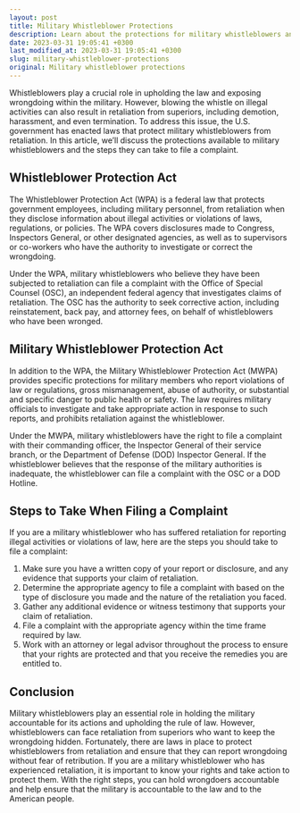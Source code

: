 ```yaml
---
layout: post
title: Military Whistleblower Protections
description: Learn about the protections for military whistleblowers and how to file a complaint under the Whistleblower Protection Act.
date: 2023-03-31 19:05:41 +0300
last_modified_at: 2023-03-31 19:05:41 +0300
slug: military-whistleblower-protections
original: Military whistleblower protections
---
```


Whistleblowers play a crucial role in upholding the law and exposing wrongdoing within the military. However, blowing the whistle on illegal activities can also result in retaliation from superiors, including demotion, harassment, and even termination. To address this issue, the U.S. government has enacted laws that protect military whistleblowers from retaliation. In this article, we’ll discuss the protections available to military whistleblowers and the steps they can take to file a complaint.

## Whistleblower Protection Act

The Whistleblower Protection Act (WPA) is a federal law that protects government employees, including military personnel, from retaliation when they disclose information about illegal activities or violations of laws, regulations, or policies. The WPA covers disclosures made to Congress, Inspectors General, or other designated agencies, as well as to supervisors or co-workers who have the authority to investigate or correct the wrongdoing.

Under the WPA, military whistleblowers who believe they have been subjected to retaliation can file a complaint with the Office of Special Counsel (OSC), an independent federal agency that investigates claims of retaliation. The OSC has the authority to seek corrective action, including reinstatement, back pay, and attorney fees, on behalf of whistleblowers who have been wronged.

## Military Whistleblower Protection Act

In addition to the WPA, the Military Whistleblower Protection Act (MWPA) provides specific protections for military members who report violations of law or regulations, gross mismanagement, abuse of authority, or substantial and specific danger to public health or safety. The law requires military officials to investigate and take appropriate action in response to such reports, and prohibits retaliation against the whistleblower.

Under the MWPA, military whistleblowers have the right to file a complaint with their commanding officer, the Inspector General of their service branch, or the Department of Defense (DOD) Inspector General. If the whistleblower believes that the response of the military authorities is inadequate, the whistleblower can file a complaint with the OSC or a DOD Hotline.

## Steps to Take When Filing a Complaint

If you are a military whistleblower who has suffered retaliation for reporting illegal activities or violations of law, here are the steps you should take to file a complaint:

1. Make sure you have a written copy of your report or disclosure, and any evidence that supports your claim of retaliation.
2. Determine the appropriate agency to file a complaint with based on the type of disclosure you made and the nature of the retaliation you faced.
3. Gather any additional evidence or witness testimony that supports your claim of retaliation.
4. File a complaint with the appropriate agency within the time frame required by law.
5. Work with an attorney or legal advisor throughout the process to ensure that your rights are protected and that you receive the remedies you are entitled to.

## Conclusion

Military whistleblowers play an essential role in holding the military accountable for its actions and upholding the rule of law. However, whistleblowers can face retaliation from superiors who want to keep the wrongdoing hidden. Fortunately, there are laws in place to protect whistleblowers from retaliation and ensure that they can report wrongdoing without fear of retribution. If you are a military whistleblower who has experienced retaliation, it is important to know your rights and take action to protect them. With the right steps, you can hold wrongdoers accountable and help ensure that the military is accountable to the law and to the American people.